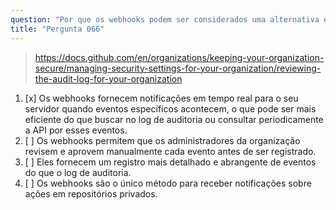 ```yaml
---
question: "Por que os webhooks podem ser considerados uma alternativa eficiente ao log de auditoria ou à consulta periódica da API em determinados casos de uso nas organizações do GitHub?"
title: "Pergunta 066"
---
```


> https://docs.github.com/en/organizations/keeping-your-organization-secure/managing-security-settings-for-your-organization/reviewing-the-audit-log-for-your-organization
1. [x] Os webhooks fornecem notificações em tempo real para o seu servidor quando eventos específicos acontecem, o que pode ser mais eficiente do que buscar no log de auditoria ou consultar periodicamente a API por esses eventos.
1. [ ] Os webhooks permitem que os administradores da organização revisem e aprovem manualmente cada evento antes de ser registrado.
1. [ ] Eles fornecem um registro mais detalhado e abrangente de eventos do que o log de auditoria.
1. [ ] Os webhooks são o único método para receber notificações sobre ações em repositórios privados.
